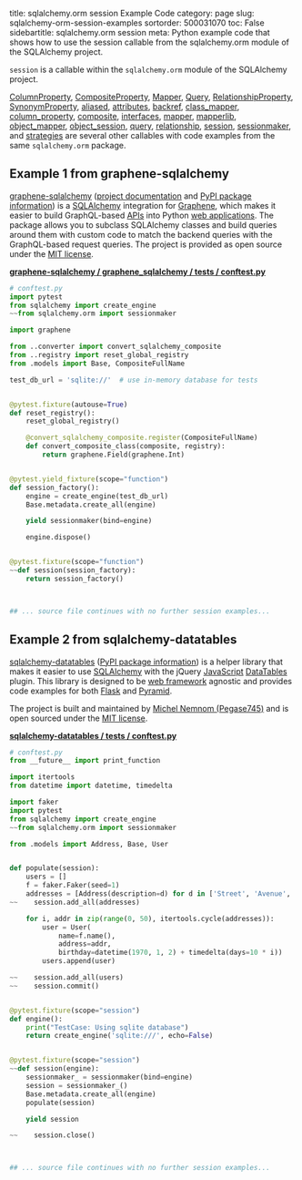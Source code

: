 title: sqlalchemy.orm session Example Code
category: page
slug: sqlalchemy-orm-session-examples
sortorder: 500031070
toc: False
sidebartitle: sqlalchemy.orm session
meta: Python example code that shows how to use the session callable from the sqlalchemy.orm module of the SQLAlchemy project.


`session` is a callable within the `sqlalchemy.orm` module of the SQLAlchemy project.

<a href="/sqlalchemy-orm-columnproperty-examples.html">ColumnProperty</a>,
<a href="/sqlalchemy-orm-compositeproperty-examples.html">CompositeProperty</a>,
<a href="/sqlalchemy-orm-mapper-examples.html">Mapper</a>,
<a href="/sqlalchemy-orm-query-examples.html">Query</a>,
<a href="/sqlalchemy-orm-relationshipproperty-examples.html">RelationshipProperty</a>,
<a href="/sqlalchemy-orm-synonymproperty-examples.html">SynonymProperty</a>,
<a href="/sqlalchemy-orm-aliased-examples.html">aliased</a>,
<a href="/sqlalchemy-orm-attributes-examples.html">attributes</a>,
<a href="/sqlalchemy-orm-backref-examples.html">backref</a>,
<a href="/sqlalchemy-orm-class-mapper-examples.html">class_mapper</a>,
<a href="/sqlalchemy-orm-column-property-examples.html">column_property</a>,
<a href="/sqlalchemy-orm-composite-examples.html">composite</a>,
<a href="/sqlalchemy-orm-interfaces-examples.html">interfaces</a>,
<a href="/sqlalchemy-orm-mapper-examples.html">mapper</a>,
<a href="/sqlalchemy-orm-mapperlib-examples.html">mapperlib</a>,
<a href="/sqlalchemy-orm-object-mapper-examples.html">object_mapper</a>,
<a href="/sqlalchemy-orm-object-session-examples.html">object_session</a>,
<a href="/sqlalchemy-orm-query-examples.html">query</a>,
<a href="/sqlalchemy-orm-relationship-examples.html">relationship</a>,
<a href="/sqlalchemy-orm-session-examples.html">session</a>,
<a href="/sqlalchemy-orm-sessionmaker-examples.html">sessionmaker</a>,
and <a href="/sqlalchemy-orm-strategies-examples.html">strategies</a>
are several other callables with code examples from the same `sqlalchemy.orm` package.

## Example 1 from graphene-sqlalchemy
[graphene-sqlalchemy](https://github.com/graphql-python/graphene-sqlalchemy)
([project documentation](https://docs.graphene-python.org/projects/sqlalchemy/en/latest/)
and
[PyPI package information](https://pypi.org/project/graphene-sqlalchemy/))
is a [SQLAlchemy](/sqlalchemy.html) integration for
[Graphene](https://graphene-python.org/), which makes it easier to build
GraphQL-based [APIs](/application-programming-interfaces.html) into Python
[web applications](/web-development.html). The package allows you to
subclass SQLAlchemy classes and build queries around them with custom
code to match the backend queries with the GraphQL-based request queries.
The project is provided as open source under the
[MIT license](https://github.com/graphql-python/graphene-sqlalchemy/blob/master/LICENSE.md).

[**graphene-sqlalchemy / graphene_sqlalchemy / tests / conftest.py**](https://github.com/graphql-python/graphene-sqlalchemy/blob/master/graphene_sqlalchemy/tests/conftest.py)

```python
# conftest.py
import pytest
from sqlalchemy import create_engine
~~from sqlalchemy.orm import sessionmaker

import graphene

from ..converter import convert_sqlalchemy_composite
from ..registry import reset_global_registry
from .models import Base, CompositeFullName

test_db_url = 'sqlite://'  # use in-memory database for tests


@pytest.fixture(autouse=True)
def reset_registry():
    reset_global_registry()

    @convert_sqlalchemy_composite.register(CompositeFullName)
    def convert_composite_class(composite, registry):
        return graphene.Field(graphene.Int)


@pytest.yield_fixture(scope="function")
def session_factory():
    engine = create_engine(test_db_url)
    Base.metadata.create_all(engine)

    yield sessionmaker(bind=engine)

    engine.dispose()


@pytest.fixture(scope="function")
~~def session(session_factory):
    return session_factory()



## ... source file continues with no further session examples...

```


## Example 2 from sqlalchemy-datatables
[sqlalchemy-datatables](https://github.com/Pegase745/sqlalchemy-datatables)
([PyPI package information](https://pypi.org/project/sqlalchemy-datatables/))
is a helper library that makes it easier to use [SQLAlchemy](/sqlalchemy.html)
with the jQuery [JavaScript](/javascript.html)
[DataTables](https://datatables.net/) plugin. This library is designed to
be [web framework](/web-frameworks.html) agnostic and provides code examples
for both [Flask](/flask.html) and [Pyramid](/pyramid.html).

The project is built and maintained by
[Michel Nemnom (Pegase745)](https://github.com/Pegase745) and is open
sourced under the
[MIT license](https://github.com/Pegase745/sqlalchemy-datatables/blob/master/LICENSE).

[**sqlalchemy-datatables / tests / conftest.py**](https://github.com/Pegase745/sqlalchemy-datatables/blob/master/./tests/conftest.py)

```python
# conftest.py
from __future__ import print_function

import itertools
from datetime import datetime, timedelta

import faker
import pytest
from sqlalchemy import create_engine
~~from sqlalchemy.orm import sessionmaker

from .models import Address, Base, User


def populate(session):
    users = []
    f = faker.Faker(seed=1)
    addresses = [Address(description=d) for d in ['Street', 'Avenue', 'Road']]
~~    session.add_all(addresses)

    for i, addr in zip(range(0, 50), itertools.cycle(addresses)):
        user = User(
            name=f.name(),
            address=addr,
            birthday=datetime(1970, 1, 2) + timedelta(days=10 * i))
        users.append(user)

~~    session.add_all(users)
~~    session.commit()


@pytest.fixture(scope="session")
def engine():
    print("TestCase: Using sqlite database")
    return create_engine('sqlite:///', echo=False)


@pytest.fixture(scope="session")
~~def session(engine):
    sessionmaker_ = sessionmaker(bind=engine)
    session = sessionmaker_()
    Base.metadata.create_all(engine)
    populate(session)

    yield session

~~    session.close()



## ... source file continues with no further session examples...

```

